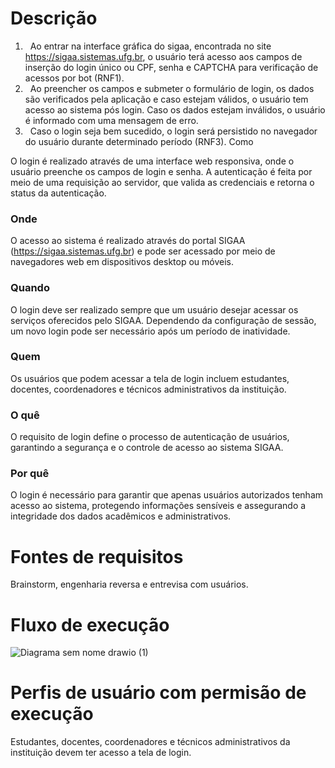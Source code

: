 # Descrição
1. &nbsp;&nbsp;Ao entrar na interface gráfica do sigaa, encontrada no site https://sigaa.sistemas.ufg.br, o usuário terá acesso aos campos de inserção do login único ou CPF, senha e CAPTCHA para verificação de acessos por bot (RNF1).
2. &nbsp;&nbsp;Ao preencher os campos e submeter o formulário de login, os dados são verificados pela aplicação e caso estejam válidos, o usuário tem acesso ao sistema pós login. Caso os dados estejam inválidos, o usuário é informado com uma mensagem de erro.
3. &nbsp;&nbsp;Caso o login seja bem sucedido, o login será persistido no navegador do usuário durante determinado período (RNF3).
Como

O login é realizado através de uma interface web responsiva, onde o usuário preenche os campos de login e senha. A autenticação é feita por meio de uma requisição ao servidor, que valida as credenciais e retorna o status da autenticação.

### Onde

O acesso ao sistema é realizado através do portal SIGAA (https://sigaa.sistemas.ufg.br) e pode ser acessado por meio de navegadores web em dispositivos desktop ou móveis.

### Quando

O login deve ser realizado sempre que um usuário desejar acessar os serviços oferecidos pelo SIGAA. Dependendo da configuração de sessão, um novo login pode ser necessário após um período de inatividade.

### Quem

Os usuários que podem acessar a tela de login incluem estudantes, docentes, coordenadores e técnicos administrativos da instituição.

### O quê

O requisito de login define o processo de autenticação de usuários, garantindo a segurança e o controle de acesso ao sistema SIGAA.

### Por quê

O login é necessário para garantir que apenas usuários autorizados tenham acesso ao sistema, protegendo informações sensíveis e assegurando a integridade dos dados acadêmicos e administrativos.

# Fontes de requisitos
Brainstorm, engenharia reversa e entrevisa com usuários.

# Fluxo de execução
![Diagrama sem nome drawio (1)](https://github.com/user-attachments/assets/acb82709-3e8d-4f34-a7e7-59fbceb9a0e2)

# Perfis de usuário com permisão de execução
Estudantes, docentes, coordenadores e técnicos administrativos da instituição devem ter acesso a tela de login.
